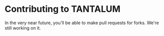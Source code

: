 # Contributing to TANTALUM
In the very near future, you'll be able to make pull requests for forks. We're still working on it.
